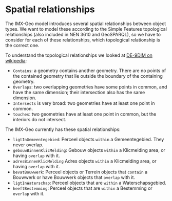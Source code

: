 # Spatial relationships

The IMX-Geo model introduces several spatial relationships between object types. We want to model these according to the Simple Features topological relationships (also included in NEN 3610 and GeoSPARQL), so we have to consider for each of these relationships, which topological relationship is the correct one. 

To understand the topological relationships we looked at [DE-9DIM on wikipedia](https://en.wikipedia.org/wiki/DE-9IM): 
- `Contains`: a geometry contains another geometry. There are no points of the contained geometry that lie outside the boundary of the containing geometry. 
- `Overlaps`: two overlapping geometries have some points in common, and have the same dimension; their intersection also has the same dimension. 
- `Intersects` is very broad: two geometries have at least one point in common. 
- `touches`: two geometries have at least one point in common, but the interiors do not intersect.

The IMX-Geo currently has these spatial relationships:
- `ligtInGemeentegebied`: Perceel objects `within` a Gemeentegebied. They never overlap.
- `gebouwBinnenKlicMelding`: Gebouw objects `within` a Klicmelding area, or having `overlap` with it. 
- `adresBinnenKlicMelding` Adres objects `within` a Klicmelding area, or having `overlap` with it.
- `bevatBouwwerk`: Perceel objects or Terrein objects that `contain` a Bouwwerk or have Bouwwerk objects that `overlap` with it.
- `ligtInWaterschap`: Perceel objects that are `within` a Waterschapsgebied.
- `heeftBestemming`: Perceel objects that are `within` a Bestemming or `overlap` with it.
